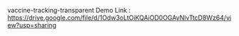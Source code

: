 vaccine-tracking-transparent Demo Link : 
https://drive.google.com/file/d/1Odw3oLtOiKQAiOD0OGAyNlvTtcD8Wz64/view?usp=sharing
